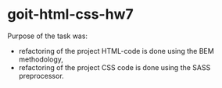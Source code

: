 # goit-html-css-hw7
Purpose of the task was: 
- refactoring of the project HTML-code is done using the BEM methodology,
- refactoring of the project CSS code is done using the SASS preprocessor.
